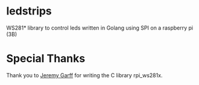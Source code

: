 # ledstrips
WS281* library to control leds written in Golang using SPI on a raspberry pi (3B)

# Special Thanks
Thank you to [Jeremy Garff](https://github.com/jgarff) for writing the C library rpi_ws281x.
